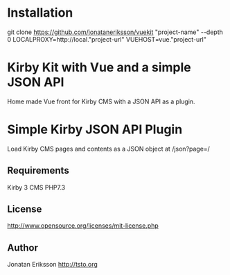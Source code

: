 # Installation

git clone https://github.com/jonataneriksson/vuekit "project-name" --depth 0
LOCALPROXY=http://local."project-url"
VUEHOST=vue."project-url"

# Kirby Kit with Vue and a simple JSON API

Home made Vue front for Kirby CMS with a JSON API as a plugin.

# Simple Kirby JSON API Plugin

Load Kirby CMS pages and contents as a JSON object at /json?page=/

## Requirements

Kirby 3 CMS PHP7.3

## License

<http://www.opensource.org/licenses/mit-license.php>

## Author

Jonatan Eriksson <http://tsto.org>
